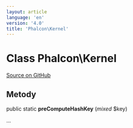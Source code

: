 ```yaml
---
layout: article
language: 'en'
version: '4.0'
title: 'Phalcon\Kernel'
---
```

# Class **Phalcon\Kernel**

<a href="https://github.com/phalcon/cphalcon/tree/v4.0.0/phalcon/kernel.zep" class="btn btn-default btn-sm">Source on GitHub</a>

## Metody

public static **preComputeHashKey** (*mixed* $key)

...
